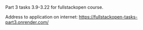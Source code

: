 Part 3 tasks 3.9-3.22 for fullstackopen course.

Address to application on internet:
https://fullstackopen-tasks-part3.onrender.com/

